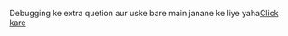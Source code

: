 <span>Debugging ke extra quetion aur uske bare main janane ke liye yaha</span><a href="http://automatetheboringstuff.com/chapter10/">Click kare</a>